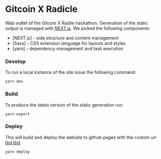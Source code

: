 # Gitcoin X Radicle

Web outlet of the Gitcoin X Radile hackathon. Generation of the static output is
managed with [NEXT.js](https://nextjs.org/). We picked the following
components:

* [NEXT.js] - side structure and content management
* [Sass] - CSS extension language for layouts and styles
* [yarn] - dependency management and task execution

### Develop

To run a local instance of the site issue the following command:

```
yarn dev
```

### Build

To produce the latest version of the static generation run:

```
yarn export
```

### Deploy

This will build and deploy the website to github pages with the custom url [tbd.tbd](https://tbd.tbd).

```
yarn deploy
```
